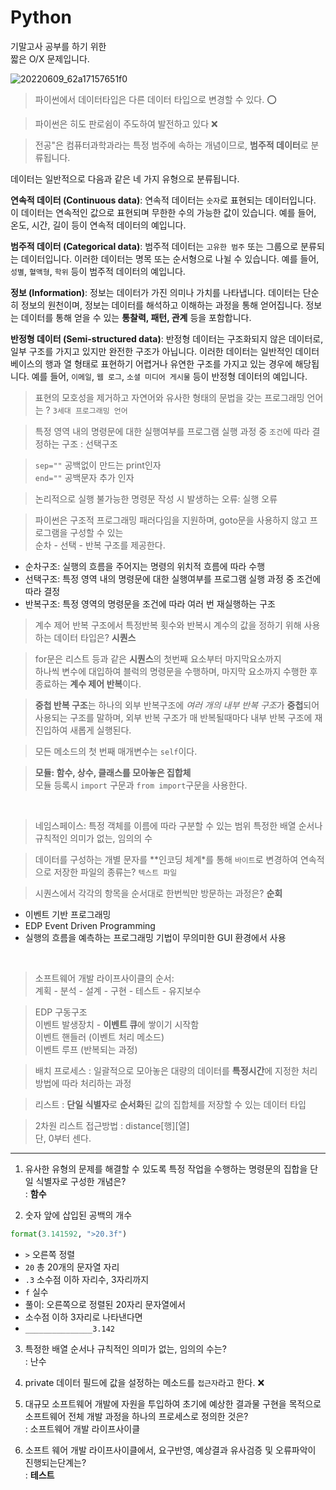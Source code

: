 # Python
기말고사 공부를 하기 위한 <br>
짧은 O/X 문제입니다.

![20220609_62a17157651f0](https://github.com/julie-min/TIL/assets/130271406/10e951e4-68f0-4a61-ab8c-eb44a3209575)


> 파이썬에서 데이터타입은 다른 데이터 타입으로 변경할 수 있다. ⭕

> 파이썬은 히도 판로쉼이 주도하여 발전하고 있다 ❌

> 전공"은 컴퓨터과학과라는 특정 범주에 속하는 개념이므로, **범주적 데이터**로 분류됩니다.

데이터는 일반적으로 다음과 같은 네 가지 유형으로 분류됩니다.

**연속적 데이터 (Continuous data)**: 연속적 데이터는 `숫자`로 표현되는 데이터입니다. 이 데이터는 연속적인 값으로 표현되며 무한한 수의 가능한 값이 있습니다. 예를 들어, 온도, 시간, 길이 등이 연속적 데이터의 예입니다.

**범주적 데이터 (Categorical data)**: 범주적 데이터는 `고유한 범주` 또는 그룹으로 분류되는 데이터입니다. 이러한 데이터는 명목 또는 순서형으로 나뉠 수 있습니다. 예를 들어, `성별`, `혈액형`, `학위` 등이 범주적 데이터의 예입니다.

**정보 (Information)**: 정보는 데이터가 가진 의미나 가치를 나타냅니다. 데이터는 단순히 정보의 원천이며, 정보는 데이터를 해석하고 이해하는 과정을 통해 얻어집니다. 정보는 데이터를 통해 얻을 수 있는 **통찰력, 패턴, 관계** 등을 포함합니다.

**반정형 데이터 (Semi-structured data)**: 반정형 데이터는 구조화되지 않은 데이터로, 일부 구조를 가지고 있지만 완전한 구조가 아닙니다. 이러한 데이터는 일반적인 데이터베이스의 행과 열 형태로 표현하기 어렵거나 유연한 구조를 가지고 있는 경우에 해당됩니다. 예를 들어, `이메일`, `웹 로그`, `소셜 미디어 게시물` 등이 반정형 데이터의 예입니다.



> 표현의 모호성을 제거하고 자연어와 유사한 형태의 문법을 갖는 프로그래밍 언어는 ? `3세대 프로그래밍 언어`

> 특정 영역 내의 명령문에 대한 실행여부를 프로그램 실행 과정 중 `조건`에 따라 결정하는 구조 : 선택구조

> `sep=""` 공백없이 만드는 print인자 <br>
> `end=""` 공백문자 추가 인자

> 논리적으로 실행 불가능한 명령문 작성 시 발생하는 오류: 실행 오류

> 파이썬은 구조적 프로그래밍 패러다임을 지원하며, goto문을 사용하지 않고 프로그램을 구성할 수 있는<br>
> 순차 - 선택 - 반복 구조를 제공한다.
- 순차구조: 실행의 흐름을 주어지는 명령의 위치적 흐름에 따라 수행
- 선택구조: 특정 영역 내의 명령문에 대한 실행여부를 프로그램 실행 과정 중 조건에 따라 결정
- 반복구조: 특정 영역의 명령문을 조건에 따라 여러 번 재실행하는 구조

> 계수 제어 반복 구조에서 특정반복 횟수와 반복시 계수의 값을 정하기 위해 사용하는 데이터 타입은? **시퀀스**

> for문은 리스트 등과 같은 **시퀀스**의 첫번째 요소부터 마지막요소까지 <br>
> 하나씩 변수에 대입하여 블럭의 명령문을 수행하며, 마지막 요소까지 수행한 후 종료하는 **계수 제어 반복**이다.

> **중첩 반복 구조**는 하나의 외부 반복구조에 *여러 개의 내부 반복 구조*가 **중첩**되어 사용되는 구조를 말하며, 외부 반복 구조가 매 반복될때마다 내부 반복 구조에 재진입하여 새롭게 실행된다.

> 모든 메소드의 첫 번째 매개변수는 `self`이다.

> **모듈: 함수, 상수, 클래스를 모아놓은 집합체** <br>
> 모듈 등록시 `import` 구문과 `from import`구문을 사용한다.

<br>

> 네임스페이스: 특정 객체를 이름에 따라 구분할 수 있는 범위
> 특정한 배열 순서나 규칙적인 의미가 없는, 임의의 수

> 데이터를 구성하는 개별 문자를 **인코딩 체계*를 통해 `바이트`로 변경하여 연속적으로 저장한 파일의 종류는? `텍스트 파일`

> 시퀀스에서 각각의 항목을 순서대로 한번씩만 방문하는 과정은? **순회**

- 이벤트 기반 프로그래밍 <br>
- EDP Event  Driven Programming
- 실행의 흐름을 예측하는 프로그래밍 기법이 무의미한 GUI 환경에서 사용
<br>

> 소프트웨어 개발 라이프사이클의 순서:<br>
계획 - 분석 - 설계 - 구현 - 테스트 - 유지보수

> EDP 구동구조<br>
이벤트 발생장치 - **이벤트 큐**에 쌓이기 시작함<br>
이벤트 핸들러 (이벤트 처리 메소드) <br>
이벤트 루프 (반복되는 과정)

> 배치 프로세스 : 일괄적으로 모아놓은 대량의 데이터를 **특정시간**에 지정한 처리방법에 따라 처리하는 과정


> 리스트 : **단일 식별자**로 **순서화**된 값의 집합체를 저장할 수 있는 데이터 타입

> 2차원 리스트 접근방법 : distance[행][열] <br>
> 단, 0부터 센다.

---

1. 유사한 유형의 문제를 해결할 수 있도록 특정 작업을 수행하는 명령문의 집합을 단일 식별자로 구성한 개념은? <br>
   : **함수**

2. 숫자 앞에 삽입된 공백의 개수<br>
```python
format(3.141592, ">20.3f")
```
- `>` 오른쪽 정렬
- `20` 총 20개의 문자열 자리
- `.3` 소수점 이하 자리수, 3자리까지
- `f` 실수
- 풀이: 오른쪽으로 정렬된 20자리 문자열에서<br>
- 소수점 이하 3자리로 나타낸다면<br>
- `_______________3.142`
  
3. 특정한 배열 순서나 규칙적인 의미가 없는, 임의의 수는? <br>
  : 난수

4. private 데이터 필드에 값을 설정하는 메소드를 `접근자`라고 한다. ❌

5. 대규모 소프트웨어 개발에 자원을 투입하여 초기에 예상한 결과물 구현을 목적으로 소프트웨어 전체 개발 과정을 하나의 프로세스로 정의한 것은? <br>
 : 소프트웨어 개발 라이프사이클

6. 소프트 웨어 개발 라이프사이클에서, 요구반영, 예상결과 유사검증 및 오류파악이 진행되는단계는? <br>
   : **테스트**

